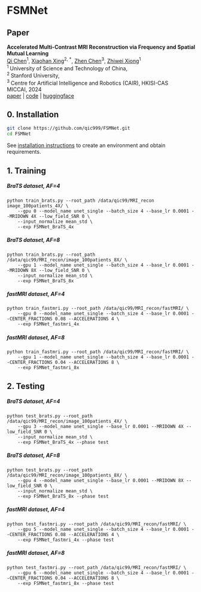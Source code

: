 # FSMNet



## Paper

<b>Accelerated Multi-Contrast MRI Reconstruction via Frequency and Spatial Mutual Learning</b> <br/>
[Qi Chen](https://scholar.google.com/citations?user=4Q5gs2MAAAAJ&hl=en)<sup>1</sup>, [Xiaohan Xing](https://hathawayxxh.github.io/)<sup>2, *</sup>, [Zhen Chen](https://franciszchen.github.io/)<sup>3</sup>, [Zhiwei Xiong](http://staff.ustc.edu.cn/~zwxiong/)<sup>1</sup> <br/>
<sup>1 </sup>University of Science and Technology of China,  <br/>
<sup>2 </sup>Stanford University,  <br/>
<sup>3 </sup>Centre for Artificial Intelligence and Robotics (CAIR), HKISI-CAS  <br/>
MICCAI, 2024 <br/>
[paper]() | [code](https://github.com/qic999/FSMNet) | [huggingface]()

## 0. Installation

```bash
git clone https://github.com/qic999/FSMNet.git
cd FSMNet
```

See [installation instructions](documents/INSTALL.md) to create an environment and obtain requirements.

## 1. Training
##### BraTS dataset, AF=4
```
python train_brats.py --root_path /data/qic99/MRI_recon image_100patients_4X/ \
    --gpu 0 --model_name unet_single --batch_size 4 --base_lr 0.0001 --MRIDOWN 4X --low_field_SNR 0 \
    --input_normalize mean_std \
    --exp FSMNet_BraTS_4x
```

##### BraTS dataset, AF=8
```
python train_brats.py --root_path /data/qic99/MRI_recon/image_100patients_8X/ \
    --gpu 1 --model_name unet_single --batch_size 4 --base_lr 0.0001 --MRIDOWN 8X --low_field_SNR 0 \
    --input_normalize mean_std \
    --exp FSMNet_BraTS_8x
```

##### fastMRI dataset, AF=4
```
python train_fastmri.py --root_path /data/qic99/MRI_recon/fastMRI/ \
    --gpu 0 --model_name unet_single --batch_size 4 --base_lr 0.0001 --CENTER_FRACTIONS 0.08 --ACCELERATIONS 4 \
    --exp FSMNet_fastmri_4x
```

##### fastMRI dataset, AF=8
```
python train_fastmri.py --root_path /data/qic99/MRI_recon/fastMRI/ \
    --gpu 1 --model_name unet_single --batch_size 4 --base_lr 0.0001 --CENTER_FRACTIONS 0.04 --ACCELERATIONS 8 \
    --exp FSMNet_fastmri_8x
```

## 2. Testing
##### BraTS dataset, AF=4
```
python test_brats.py --root_path /data/qic99/MRI_recon/image_100patients_4X/ \
    --gpu 3 --model_name unet_single --base_lr 0.0001 --MRIDOWN 4X --low_field_SNR 0 \
    --input_normalize mean_std \
    --exp FSMNet_BraTS_4x --phase test
```

##### BraTS dataset, AF=8
```
python test_brats.py --root_path /data/qic99/MRI_recon/image_100patients_8X/ \
    --gpu 4 --model_name unet_single --base_lr 0.0001 --MRIDOWN 8X --low_field_SNR 0 \
    --input_normalize mean_std \
    --exp FSMNet_BraTS_8x --phase test
```

##### fastMRI dataset, AF=4
```
python test_fastmri.py --root_path /data/qic99/MRI_recon/fastMRI/ \
    --gpu 5 --model_name unet_single --batch_size 4 --base_lr 0.0001 --CENTER_FRACTIONS 0.08 --ACCELERATIONS 4 \
    --exp FSMNet_fastmri_4x --phase test
```

##### fastMRI dataset, AF=8
```
python test_fastmri.py --root_path /data/qic99/MRI_recon/fastMRI/ \
    --gpu 6 --model_name unet_single --batch_size 4 --base_lr 0.0001 --CENTER_FRACTIONS 0.04 --ACCELERATIONS 8 \
    --exp FSMNet_fastmri_8x --phase test
```